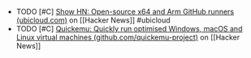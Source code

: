 - TODO [#C] [Show HN: Open-source x64 and Arm GitHub runners (ubicloud.com)](https://news.ycombinator.com/item?id=39191870) on [[Hacker News]] #ubicloud
- TODO [#C] [Quickemu: Quickly run optimised Windows, macOS and Linux virtual machines (github.com/quickemu-project)](https://news.ycombinator.com/item?id=39188432) on [[Hacker News]]